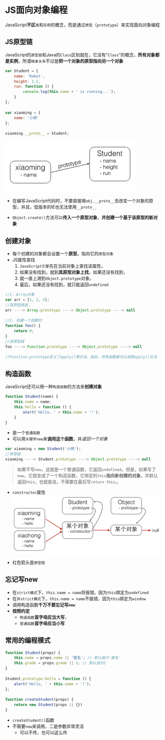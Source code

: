 # JS面向对象编程

JavaScript**不区**`类`和`实例`的概念，而是通过`原型`（`prototype`）来实现面向对象编程



## JS原型链
JavaScript的`原型链`和Java的`Class`区别就在，它没有“`Class`”的概念，**所有对象都是实例**，所谓`继承关系`不过是**把一个对象的原型指向另一个对象**

```javascript
var Student = {
    name: 'Robot',
    height: 1.2,
    run: function () {
        console.log(this.name + ' is running...');
    }
};

var xiaoming = {
    name: '小明'
};

xiaoming.__proto__ = Student;
```
![Js继承](../images/inherit.png)

- 在编写JavaScript代码时，不要直接用`obj.__proto__`去改变一个对象的原型，并且，低版本的IE也无法使用`__proto__`

- `Object.create()`方法可以**传入一个原型对象**，**并创建一个基于该原型的新对象**


## 创建对象

- 每个创建的对象都会设置一个**原型**，指向它的`原型对象`
- JS属性查找
  1. `JavaScript引擎`先在当前对象上查找该属性，
  2. 如果没有找到，就到**其原型对象上找**，如果还没有找到，
  3. 就一直上溯到`Object.prototype`对象，
  4. 最后，如果还没有找到，就只能返回`undefined`


```javascript
//1. Array对象
var arr = [1, 2, 3];
//其原型链是：
arr ----> Array.prototype ----> Object.prototype ----> null

//2. 创建一个函数时
function foo() {
    return 0;
}
//其原型链
foo ----> Function.prototype ----> Object.prototype ----> null

//Function.prototype定义了apply()等方法，因此，所有函数都可以调用apply()方法

```  

## 构造函数
JavaScript还可以用一种`构造函数`的方法来**创建对象**

```javascript
function Student(name) {
    this.name = name;
    this.hello = function () {
        alert('Hello, ' + this.name + '!');
    }
}
```
- 是一个`普通函数`
- 可以用`关键字new`来**调用这个函数**，并*返回一个对象*
```javascript
var xiaoming = new Student('小明');
//原型链
xiaoming ----> Student.prototype ----> Object.prototype ----> null
```
> 如果不写`new`，这就是一个普通函数，它返回`undefined`。但是，如果写了`new`，它就变成了一个构造函数，它绑定的`this`**指向新创建的对象**，并默认返回`this`，也就是说，不需要在最后写`return this`;。

-  `constructor`属性
![原型链](../images/原型链.png)

- 红色箭头是`原型链`

## 忘记写new
- 在`strict模式`下，`this.name = name`将报错，因为`this`绑定为`undefined`
- 在`非strict模式`下，`this.name = name`不报错，因为`this`绑定为`window`
- 调用构造函数**千万不要忘记写`new`**
- **按照约定**
   - `构造函数`**首字母应当大写**，
   - `普通函数`**首字母应当小写**

## 常用的编程模式
```javascript
function Student(props) {
    this.name = props.name || '匿名'; // 默认值为'匿名'
    this.grade = props.grade || 1; // 默认值为1
}

Student.prototype.hello = function () {
    alert('Hello, ' + this.name + '!');
};

function createStudent(props) {
    return new Student(props || {})
}
```
- `createStudent()`函数
- 不需要`new`来调用，二是参数非常灵活
   - 可以不传，也可以这么传
